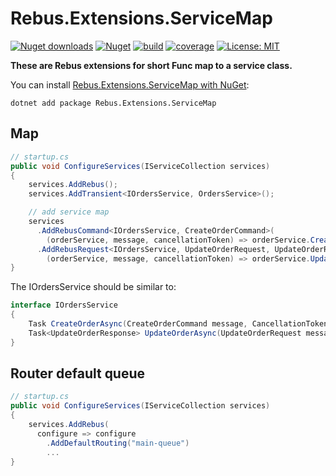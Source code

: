 # Rebus.Extensions.ServiceMap

[![Nuget downloads](https://img.shields.io/nuget/v/rebus.extensions.servicemap.svg)](https://www.nuget.org/packages/Rebus.Extensions.ServiceMap/)
[![Nuget](https://img.shields.io/nuget/dt/rebus.extensions.servicemap)](https://www.nuget.org/packages/Rebus.Extensions.ServiceMap/)
[![build](https://github.com/rosenkolev/rebus-extensions-servicemap/actions/workflows/github-actions.yml/badge.svg)](https://github.com/rosenkolev/rebus-extensions-servicemap/actions/workflows/github-actions.yml)
[![coverage](https://codecov.io/gh/rosenkolev/rebus-extensions-servicemap/branch/main/graph/badge.svg?token=C1DW0GQ0ZM)](https://codecov.io/gh/rosenkolev/rebus-extensions-servicemap)
[![License: MIT](https://img.shields.io/badge/License-MIT-yellow.svg)](https://github.com/rosenkolev/rebus-extensions-servicemap/blob/main/LICENSE)

**These are Rebus extensions for short Func map to a service class.**

You can install [Rebus.Extensions.ServiceMap with NuGet](https://www.nuget.org/packages/Rebus.Extensions.ServiceMap/):

```shell
dotnet add package Rebus.Extensions.ServiceMap
```

## Map
```csharp
// startup.cs
public void ConfigureServices(IServiceCollection services)
{
    services.AddRebus();
    services.AddTransient<IOrdersService, OrdersService>();

    // add service map
    services
      .AddRebusCommand<IOrdersService, CreateOrderCommand>(
        (orderService, message, cancellationToken) => orderService.CreateOrderAsync(message, cancellationToken))
      .AddRebusRequest<IOrdersService, UpdateOrderRequest, UpdateOrderResponse>
        (orderService, message, cancellationToken) => orderService.UpdateOrderAsync(message, cancellationToken));
}
```

The IOrdersService should be similar to:
```csharp
interface IOrdersService
{
    Task CreateOrderAsync(CreateOrderCommand message, CancellationToken cancellationToken);
    Task<UpdateOrderResponse> UpdateOrderAsync(UpdateOrderRequest message, CancellationToken cancellationToken);
}
```

## Router default queue

```csharp
// startup.cs
public void ConfigureServices(IServiceCollection services)
{
    services.AddRebus(
      configure => configure
        .AddDefaultRouting("main-queue")
        ...
}

```
